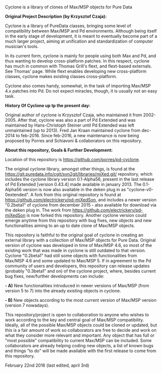 Cyclone is a library of clones of Max/MSP objects for Pure Data

<strong>Original Project Description (by Krzysztof Czaja):</strong>

Cyclone is a library of PureData classes, bringing some level of compatibility between Max/MSP and Pd environments. Although being itself in the early stage of development, it is meant to eventually become part of a much larger project, aiming at unification and standardization of computer musician's tools. 

In its current form, cyclone is mainly for people using both Max and Pd, and thus wanting to develop cross-platform patches. In this respect, cyclone has much in common with Thomas Grill's flext, and flext-based externals. See Thomas' page. While flext enables developing new cross-platform classes, cyclone makes existing classes cross-platform. 

Cyclone also comes handy, somewhat, in the task of importing Max/MSP 4.x patches into Pd. Do not expect miracles, though, it is usually not an easy task.

<strong>History Of Cyclone up tp the present day:</strong>

Original author of cyclone is Krzysztof Czaja, who maintained it from 2002-2005. After that, cyclone was also a part of Pd Extended and was maintained by Hans-Christoph Steiner until Pd Extended was left unmaintained (up to 2013). Fred Jan Kraan maintained cyclone from dec-2014 to feb-2016. Since feb-2016, a new maintenance is now being proposed by Porres and Schiavoni & collaborators on this repository.

<strong>About this repository, Goals & Further Development:</strong>

Location of this repository is https://github.com/porres/pd-cyclone. 

The original cyclone library, amongst other things, is found at the <https://git.puredata.info/cgit/svn2git/libraries/miXed.git/> repository, which includes the cyclone library version 0.1-Alpha56, present in the last release of Pd Extended [version 0.43.4] made available in january  2013. The 0.1-Alpha56 version is now also available in the deken plug in as "cyclone-v0-0extended". A fork from this original repository is found at <https://github.com/electrickery/pd-miXedSon>, and includes a newer version "0.2beta1" of cyclone from december 2015 - also available for download via the deken plug in. The work from <https://github.com/electrickery/pd-miXedSon> is now forked this repository. Another cyclone version could emerge anytime from this repository with bug fixes, new objects and new functionalities aiming to an up to date clone of Max/MSP objects. 

This repository is faithful to the original goal of cyclone in creating an external library with a collection of Max/MSP objects for Pure Data. Original version of cyclone was developed in time of Max/MSP 4.6, so most of the existing work that was made in cyclone is still outdated to that version. Cyclone "0.2beta1" had still some objects with functionalities from Max/MSP 4.6 and some updated to Max/MSP 5. If in agreement to the Pd community of users and developers, this repository can release updates (probably "0.3beta1" and on) of the cyclone project, where, besides current bug fixes, new/further developments can include:

<strong>- A)</strong> New functionalities introduced in newer versions of Max/MSP (from version 5 to 7) into the already existing objects in cyclone.

<strong>- B)</strong> New objects according to the most current version of Max/MSP version (version 7 nowadays). 

This repository/project is open to collaboration to anyone who wishes to work according to the key and central goal of Max/MSP compatibility. Ideally, all of the possible Max/MSP objects could be cloned or updated, but this is a fair amount of work so collaborators are free to decide and work on what they consider more relevant and important. Any object that has full or "most possible" compatibility to current Max/MSP can be included. Some collaborators are already helping coding new objects, a list of known bugs and things "to do" will be made available with the first release to come from this repository.

February 22nd 2016 (last edited, april 3rd)
